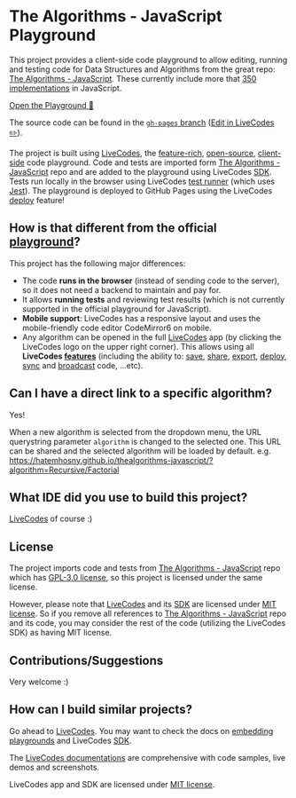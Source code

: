 # The Algorithms - JavaScript Playground

This project provides a client-side code playground to allow editing, running and testing code for Data Structures and Algorithms from the great repo: [The Algorithms - JavaScript](https://github.com/TheAlgorithms/JavaScript). These currently include more that [350 implementations](https://github.com/TheAlgorithms/JavaScript/blob/master/DIRECTORY.md) in JavaScript.

[Open the Playground 🚀](https://hatemhosny.github.io/thealgorithms-javascript/)

The source code can be found in the [`gh-pages` branch](https://github.com/hatemhosny/thealgorithms-javascript/tree/gh-pages) ([Edit in LiveCodes ✏️](https://livecodes.io/?activeEditor=script&x=https://github.com/hatemhosny/thealgorithms-javascript/tree/gh-pages/src)).

The project is built using [LiveCodes](https://livecodes.io/), the [feature-rich](https://livecodes.io/docs/features/), [open-source](https://github.com/live-codes/livecodes), [client-side](https://livecodes.io/docs/why#client-side) code playground. Code and tests are imported form [The Algorithms - JavaScript](https://github.com/TheAlgorithms/JavaScript) repo and are added to the playground using LiveCodes [SDK](https://livecodes.io/docs/sdk). Tests run locally in the browser using LiveCodes [test runner](https://livecodes.io/docs/features/tests) (which uses [Jest](https://jestjs.io/)). The playground is deployed to GitHub Pages using the LiveCodes [deploy](https://livecodes.io/docs/features/deploy) feature!

## How is that different from the official [playground](https://the-algorithms.com/playground?algorithm=binary-search&language=javascript)?

This project has the following major differences: 

- The code **runs in the browser** (instead of sending code to the server), so it does not need a backend to maintain and pay for.
- It allows **running tests** and reviewing test results (which is not currently supported in the official playground for JavaScript).
- **Mobile support**: LiveCodes has a responsive layout and uses the mobile-friendly code editor CodeMirror6 on mobile.
- Any algorithm can be opened in the full [LiveCodes](https://livecodes.io/) app (by clicking the LiveCodes logo on the upper right corner). This allows using all **LiveCodes [features](https://livecodes.io/docs/features/)** (including the ability to: [save](https://livecodes.io/docs/features/projects), [share](https://livecodes.io/docs/features/share), [export](https://livecodes.io/docs/features/export), [deploy](https://livecodes.io/docs/features/deploy), [sync](https://livecodes.io/docs/features/sync) and [broadcast](https://livecodes.io/docs/features/broadcast) code, ...etc).

## Can I have a direct link to a specific algorithm?

Yes!

When a new algorithm is selected from the dropdown menu, the URL querystring parameter `algorithm` is changed to the selected one. This URL can be shared and the selected algorithm will be loaded by default.
e.g. https://hatemhosny.github.io/thealgorithms-javascript/?algorithm=Recursive/Factorial

## What IDE did you use to build this project?

[LiveCodes](https://livecodes.io/) of course :)

## License

The project imports code and tests from [The Algorithms - JavaScript](https://github.com/TheAlgorithms/JavaScript) repo which has [GPL-3.0 license](https://github.com/TheAlgorithms/JavaScript/blob/master/LICENSE), so this project is licensed under the same license.

However, please note that [LiveCodes](https://github.com/live-codes/livecodes) and its [SDK](https://livecodes.io/docs/sdk) are licensed under [MIT license](https://github.com/live-codes/livecodes/blob/develop/LICENSE). So if you remove all references to [The Algorithms - JavaScript](https://github.com/TheAlgorithms/JavaScript) repo and its code, you may consider the rest of the code (utilizing the LiveCodes SDK) as having MIT license.

## Contributions/Suggestions

Very welcome :)

## How can I build similar projects?

Go ahead to [LiveCodes](https://livecodes.io/). You may want to check the docs on [embedding playgrounds](https://livecodes.io/docs/features/embeds) and LiveCodes [SDK](https://livecodes.io/docs/sdk).

The [LiveCodes documentations](https://livecodes.io/docs/) are comprehensive with code samples, live demos and screenshots.

LiveCodes app and SDK are licensed under [MIT license](https://github.com/live-codes/livecodes/blob/develop/LICENSE).
